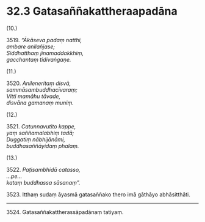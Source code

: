 

# 32.3 Gatasaññakattheraapadāna



(10.)

3519\. _“Ākāseva padaṃ natthi,_  
_ambare anilañjase;_  
_Siddhatthaṃ jinamaddakkhiṃ,_  
_gacchantaṃ tidivaṅgaṇe._  


(11.)

3520\. _Anileneritaṃ disvā,_  
_sammāsambuddhacīvaraṃ;_  
_Vitti mamāhu tāvade,_  
_disvāna gamanaṃ muniṃ._  


(12.)

3521\. _Catunnavutito kappe,_  
_yaṃ saññamalabhiṃ tadā;_  
_Duggatiṃ nābhijānāmi,_  
_buddhasaññāyidaṃ phalaṃ._  


(13.)

3522\. _Paṭisambhidā catasso,_  
_…pe…_  
_kataṃ buddhassa sāsanaṃ”._  


3523\. Itthaṃ sudaṃ āyasmā gatasaññako thero imā gāthāyo abhāsitthāti.

---

3524\. Gatasaññakattherassāpadānaṃ tatiyaṃ.






